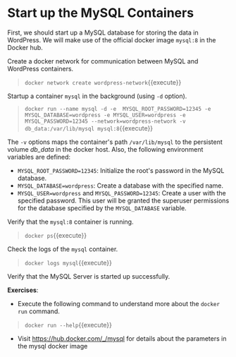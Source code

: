 # Start up the MySQL Containers

First, we should start up a MySQL database for storing the data in WordPress. 
We will make use of the official docker image `mysql:8` in the Docker hub.

Create a docker network for communication between MySQL and WordPress containers.

> `docker network create wordpress-network`{{execute}}

Startup a container `mysql` in the background (using `-d` option). 

> `docker run --name mysql -d -e  MYSQL_ROOT_PASSWORD=12345 -e MYSQL_DATABASE=wordpress -e MYSQL_USER=wordpress -e MYSQL_PASSWORD=12345 --network=wordpress-network -v db_data:/var/lib/mysql mysql:8`{{execute}}

The `-v` options maps the container's path `/var/lib/mysql` to the persistent volume *db_data* in the docker host. Also, the following environment variables are defined:

* `MYSQL_ROOT_PASSWORD=12345`: Initialize the root's password in the MySQL database.
* `MYSQL_DATABASE=wordpress`: Create a  database with the specified name.
* `MYSQL_USER=wordpress` and `MYSQL_PASSWORD=12345`: Create a user with the specified password. This user will be granted the superuser permissions for the database specified by the `MYSQL_DATABASE` variable. 


Verify that the `mysql:8` container is running.

> `docker ps`{{execute}}

Check the logs of the `mysql` container.

> `docker logs mysql`{{execute}}

Verify that the MySQL Server is started up successfully.



**Exercises**: 
* Execute the following command to understand more about the `docker run` command.
> `docker run --help`{{execute}}
*  Visit https://hub.docker.com/_/mysql for details about the parameters in the mysql docker image
